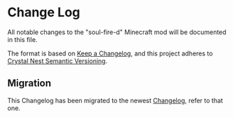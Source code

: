 # Change Log

All notable changes to the "soul-fire-d" Minecraft mod will be documented in this file.

The format is based on [Keep a Changelog](https://keepachangelog.com/en/1.0.0/),
and this project adheres to [Crystal Nest Semantic Versioning](https://crystalnest.it/#/versioning).

## **Migration**
This Changelog has been migrated to the newest [Changelog](https://github.com/Crystal-Nest/soul-fire-d/blob/master/CHANGELOG.md), refer to that one.
